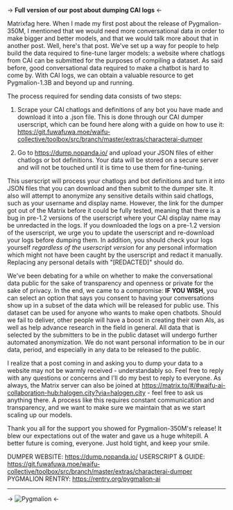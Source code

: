 -> **Full version of our post about dumping CAI logs** <-

Matrixfag here. When I made my first post about the release of Pygmalion-350M, I mentioned that we would need more conversational data in order to make bigger and better models, and that we would talk more about that in another post. Well, here's that post. We've set up a way for people to help build the data required to fine-tune larger models: a website where chatlogs from CAI can be submitted for the purposes of compiling a dataset. As said before, good conversational data required to make a chatbot is hard to come by. With CAI logs, we can obtain a valuable resource to get Pygmalion-1.3B and beyond up and running.

The process required for sending data consists of two steps:
1. Scrape your CAI chatlogs and definitions of any bot you have made and download it into a .json file. This is done through our CAI dumper userscript, which can be found here along with a guide on how to use it: https://git.fuwafuwa.moe/waifu-collective/toolbox/src/branch/master/extras/characterai-dumper

2. Go to https://dump.nopanda.io/ and upload your JSON files of either chatlogs or bot definitions. Your data will be stored on a secure server and will not be touched until it is time to use them for fine-tuning.

This userscript will process your chatlogs and bot definitions and turn it into JSON files that you can download and then submit to the dumper site. It also will attempt to anonymize any sensitive details within said chatlogs, such as your username and display name. However, the link for the dumper got out of the Matrix before it could be fully tested, meaning that there is a bug in pre-1.2 versions of the userscript where your CAI display name may be unredacted in the logs. If you downloaded the logs on a pre-1.2 version of the userscript, we urge you to update the userscript and re-download your logs before dumping them. In addition, you should check your logs yourself *regardless of the userscript version* for any personal information which might not have been caught by the userscript and redact it manually. Replacing any personal details with "[REDACTED]" should do.

We've been debating for a while on whether to make the conversational data public for the sake of transparency and openness or private for the sake of privacy. In the end, we came to a compromise: **IF YOU WISH**, you can select an option that says you consent to having your conversations show up in a subset of the data which will be released for public use. This dataset can be used for anyone who wants to make open chatbots. Should we fail to deliver, other people will have a boost in creating their own AIs, as well as help advance research in the field in general. All data that is selected by the submitters to be in the public dataset will undergo further automated anonymization. We do not want personal information to be in our data, period, and especially in any data to be released to the public.

I realize that a post coming in and asking you to dump your data to a website may not be warmly received - understandably so. Feel free to reply with any questions or concerns and I'll do my best to reply to everyone. As always, the Matrix server can also be joined at https://matrix.to/#/#waifu-ai-collaboration-hub:halogen.city?via=halogen.city - feel free to ask us anything there. A process like this requires constant communication and transparency, and we want to make sure we maintain that as we start scaling up our models.

Thank you all for the support you showed for Pygmalion-350M's release! It blew our expectations out of the water and gave us a huge whitepill. A better future is coming, everyone. Just hold tight, and keep your smile.

DUMPER WEBSITE: https://dump.nopanda.io/
USERSCRIPT & GUIDE: https://git.fuwafuwa.moe/waifu-collective/toolbox/src/branch/master/extras/characterai-dumper
PYGMALION RENTRY: https://rentry.org/pygmalion-ai

___
-> ![Pygmalion](https://i.ibb.co/5rtcQfR/pygmalion2.png) <-